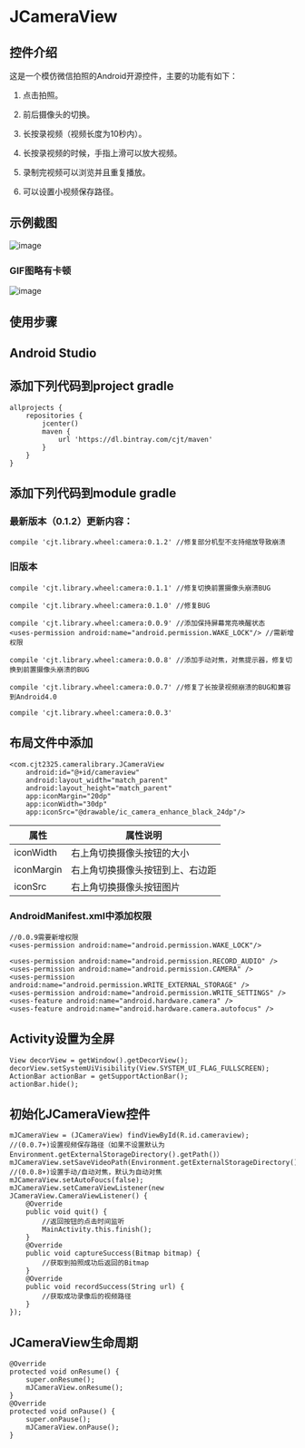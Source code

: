 # JCameraView
## 控件介绍
这是一个模仿微信拍照的Android开源控件，主要的功能有如下：

1. 点击拍照。

2. 前后摄像头的切换。

3. 长按录视频（视频长度为10秒内）。

4. 长按录视频的时候，手指上滑可以放大视频。

5. 录制完视频可以浏览并且重复播放。

6. 可以设置小视频保存路径。

## 示例截图

![image](https://github.com/CJT2325/CameraView/blob/master/assets/65A0.tmp.jpg)

### GIF图略有卡顿

![image](https://github.com/CJT2325/CameraView/blob/master/assets/video.gif)

## 使用步骤
## Android Studio
## 添加下列代码到project gradle
```
allprojects {
    repositories {
        jcenter()
        maven {
            url 'https://dl.bintray.com/cjt/maven'
        }
    }
}
```
## 添加下列代码到module gradle
### 最新版本（0.1.2）更新内容：
```
compile 'cjt.library.wheel:camera:0.1.2' //修复部分机型不支持缩放导致崩溃
```
### 旧版本
```
compile 'cjt.library.wheel:camera:0.1.1' //修复切换前置摄像头崩溃BUG

compile 'cjt.library.wheel:camera:0.1.0' //修复BUG

compile 'cjt.library.wheel:camera:0.0.9' //添加保持屏幕常亮唤醒状态
<uses-permission android:name="android.permission.WAKE_LOCK"/> //需新增权限

compile 'cjt.library.wheel:camera:0.0.8' //添加手动对焦，对焦提示器，修复切换到前置摄像头崩溃的BUG

compile 'cjt.library.wheel:camera:0.0.7' //修复了长按录视频崩溃的BUG和兼容到Android4.0

compile 'cjt.library.wheel:camera:0.0.3' 
```
## 布局文件中添加
```
<com.cjt2325.cameralibrary.JCameraView
    android:id="@+id/cameraview"
    android:layout_width="match_parent"
    android:layout_height="match_parent"
    app:iconMargin="20dp"
    app:iconWidth="30dp"
    app:iconSrc="@drawable/ic_camera_enhance_black_24dp"/>
```


属性 | 属性说明
---|---
iconWidth | 右上角切换摄像头按钮的大小
iconMargin | 右上角切换摄像头按钮到上、右边距
iconSrc | 右上角切换摄像头按钮图片



### AndroidManifest.xml中添加权限
```
//0.0.9需要新增权限
<uses-permission android:name="android.permission.WAKE_LOCK"/>

<uses-permission android:name="android.permission.RECORD_AUDIO" />
<uses-permission android:name="android.permission.CAMERA" />
<uses-permission android:name="android.permission.WRITE_EXTERNAL_STORAGE" />
<uses-permission android:name="android.permission.WRITE_SETTINGS" />
<uses-feature android:name="android.hardware.camera" />
<uses-feature android:name="android.hardware.camera.autofocus" />
```
## Activity设置为全屏
```
View decorView = getWindow().getDecorView();
decorView.setSystemUiVisibility(View.SYSTEM_UI_FLAG_FULLSCREEN);
ActionBar actionBar = getSupportActionBar();
actionBar.hide();
```
## 初始化JCameraView控件
```
mJCameraView = (JCameraView) findViewById(R.id.cameraview);
//(0.0.7+)设置视频保存路径（如果不设置默认为Environment.getExternalStorageDirectory().getPath()）
mJCameraView.setSaveVideoPath(Environment.getExternalStorageDirectory().getPath());
//(0.0.8+)设置手动/自动对焦，默认为自动对焦
mJCameraView.setAutoFoucs(false);
mJCameraView.setCameraViewListener(new JCameraView.CameraViewListener() {
    @Override
    public void quit() {
        //返回按钮的点击时间监听
        MainActivity.this.finish();
    }
    @Override
    public void captureSuccess(Bitmap bitmap) {
        //获取到拍照成功后返回的Bitmap
    }
    @Override
    public void recordSuccess(String url) {
        //获取成功录像后的视频路径
    }
});
```
## JCameraView生命周期
```
@Override
protected void onResume() {
    super.onResume();
    mJCameraView.onResume();
}
@Override
protected void onPause() {
    super.onPause();
    mJCameraView.onPause();
}
```

